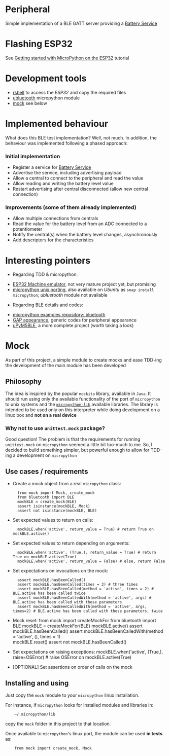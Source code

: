 # Peripheral

Simple implementation of a BLE GATT server providing a [Battery Service](https://www.bluetooth.org/docman/handlers/downloaddoc.ashx?doc_id=245138)

# Flashing ESP32

See [Getting started with MicroPython on the ESP32](https://docs.micropython.org/en/latest/esp32/tutorial/intro.html) tutorial

# Development tools

* [rshell](https://github.com/dhylands/rshell) to access the _ESP32_ and copy the required files
* [ubluetooth](https://docs.micropython.org/en/latest/library/ubluetooth.html) micropython module
* [mock](#Mock) see below

# Implemented behaviour

What does this BLE test implementation? Well, not much. In addition, the behaviour was implemented
following a phased approach:

### Initial implementation

* Register a service for [Battery Service](https://www.bluetooth.org/docman/handlers/downloaddoc.ashx?doc_id=245138)
* Advertise the service, including advertising payload
* Allow a central to connect to the peripheral and read the value
* Allow reading and writing the battery level value
* Restart advertising after central disconnected (allow new central connection)

### Improvements (some of them already implemented)

* Allow multiple connections from centrals 
* Read the value for the battery level from an ADC connected to a potentiometer
* Notify the central(s) when the battery level changes, asynchronously
* Add descriptors for the characteristics


# Interesting pointers

* Regarding TDD & micropython:
 - [ESP32 Machine emulator](https://github.com/tflander/esp32-machine-emulator#esp32-machine-emulator), not very mature project yet, but promising 
 - [micropython unix porting](https://github.com/micropython/micropython#the-unix-version), also available on _Ubuntu_ as `snap install micropython`; _ubluetooth_ module not available

* Regarding BLE details and codes:
 - [micropython examples repository: bluetooth](https://github.com/micropython/micropython/tree/master/examples/bluetooth)
 - [GAP appearance](https://www.bluetooth.com/xml-viewer/?src=https://www.bluetooth.com/wp-content/uploads/Sitecore-Media-Library/Gatt/Xml/Characteristics/org.bluetooth.characteristic.gap.appearance.xml), generic codes for peripheral appearance
 - [uPyM5BLE](https://github.com/lemariva/uPyM5BLE), a more complete project (worth taking a look)
 
# Mock

As part of this project, a simple module to create mocks and ease TDD-ing the development of the main module has been developed

## Philosophy

The idea is inspired by the popular `mockito` library, available in `Java`. It should run using only the available functionality of the port of `micropython` to unix systems and the [`micropython-lib`](https://github.com/micropython/micropython-lib) available libraries. The library is intended to be used only on this interpreter while doing development on a linux box and **not on a real device**

### Why not to use `unittest.mock` package?

Good question! The problem is that the requirements for running `unittest.mock` on `micropython` seemed a little bit too-much to me. So, I decided to build something simpler, but powerful enough to allow for TDD-ing a development on `micropython`

## Use cases / requirements

* Create a mock object from a real `micropython` class:

		from mock import Mock, create_mock
		from bluetooth import BLE
		mockBLE = create_mock(BLE)
		assert isinstance(mockBLE, Mock)
		assert not isinstance(mockBLE, BLE)

* Set expected values to return on calls:

		mockBLE.when('active', return_value = True) # return True on mockBLE.active()

* Set expected values to return depending on arguments:

		mockBLE.when('active', (True,), return_value = True) # return True on mockBLE.active(True)
		mockBLE.when('active', return_value = False) # else, return False

* Set expectations on invocations on the mock:

		assert mockBLE.hasBeenCalled()
		assert mockBLE.hasBeenCalled(times = 3) # three times
		assert mockBLE.hasBeenCalled(method = 'active', times = 2) # BLE.active has been called twice
		assert mockBLE.hasBeenCalledWith(method = 'active', args) # BLE.active has been called with these parameters
		assert mockBLE.hasBeenCalledWith(method = 'active', args, times=2) # BLE.active has been called with these parameters, twice

* Mock reset:
		from mock import createMockFor
		from bluetooth import BLE
		mockBLE = createMockFor(BLE)
		mockBLE.active()
		assert mockBLE.hasBeenCalled()
		assert mockBLE.hasBeenCalledWith(method = 'active', (), times = 1)		
		mockBLE.reset()
		assert not mockBLE.hasBeenCalled()

* Set expectations on raising exceptions:
		mockBLE.when('active', (True,), raise=OSError) # raise OSError on mockBLE.active(True)

* [OPTIONAL] Set assertions on order of calls on the mock

## Installing and using

Just copy the `mock` module to your `micropython` linux installation.

For instance, if `micropython` looks for installed modules and libraries in:

        ~/.micropython/lib
        
copy the `mock` folder in this project to that location.

Once available to `micropython`'s linux port, the module can be used **in tests** as:

        from mock import create_mock, Mock
        







